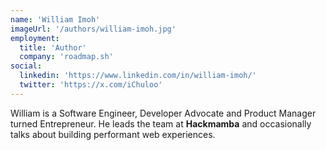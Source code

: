 ```yaml
---
name: 'William Imoh'
imageUrl: '/authors/william-imoh.jpg'
employment:
  title: 'Author'
  company: 'roadmap.sh'
social:
  linkedin: 'https://www.linkedin.com/in/william-imoh/'
  twitter: 'https://x.com/iChuloo'
---
```


William is a Software Engineer, Developer Advocate and Product Manager turned Entrepreneur. He leads the team at **Hackmamba** and occasionally talks about building performant web experiences.